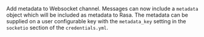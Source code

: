 Add metadata to Websocket channel. Messages can now include a `metadata` object which will be included as metadata to Rasa.  The metadata can be supplied on a user configurable key with the `metadata_key` setting in the `socketio` section of the `credentials.yml`.